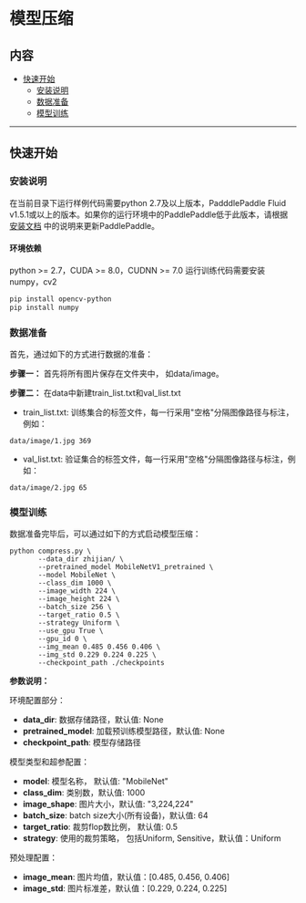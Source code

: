 # 模型压缩

## 内容
- [快速开始](#快速开始)
    - [安装说明](#安装说明)
    - [数据准备](#数据准备)
    - [模型训练](#模型训练)
---

## 快速开始

### 安装说明

在当前目录下运行样例代码需要python 2.7及以上版本，PadddlePaddle Fluid v1.5.1或以上的版本。如果你的运行环境中的PaddlePaddle低于此版本，请根据 [安装文档](http://paddlepaddle.org/documentation/docs/zh/1.5/beginners_guide/install/index_cn.html) 中的说明来更新PaddlePaddle。

#### 环境依赖

python >= 2.7，CUDA >= 8.0，CUDNN >= 7.0
运行训练代码需要安装numpy，cv2

```bash
pip install opencv-python
pip install numpy
```

### 数据准备

首先，通过如下的方式进行数据的准备：


**步骤一：** 首先将所有图片保存在文件夹中， 如data/image。

**步骤二：** 在data中新建train_list.txt和val_list.txt

* train_list.txt: 训练集合的标签文件，每一行采用"空格"分隔图像路径与标注，例如：
```
data/image/1.jpg 369
```
* val_list.txt: 验证集合的标签文件，每一行采用"空格"分隔图像路径与标注，例如：
```
data/image/2.jpg 65
```

### 模型训练

数据准备完毕后，可以通过如下的方式启动模型压缩：
```
python compress.py \
       --data_dir zhijian/ \
       --pretrained_model MobileNetV1_pretrained \
       --model MobileNet \
       --class_dim 1000 \
       --image_width 224 \
       --image_height 224 \
       --batch_size 256 \
       --target_ratio 0.5 \
       --strategy Uniform \
       --use_gpu True \
       --gpu_id 0 \
       --img_mean 0.485 0.456 0.406 \
       --img_std 0.229 0.224 0.225 \
       --checkpoint_path ./checkpoints

```


**参数说明：**

环境配置部分：

* **data_dir**: 数据存储路径，默认值: None
* **pretrained_model**: 加载预训练模型路径，默认值: None
* **checkpoint_path**: 模型存储路径

模型类型和超参配置：

* **model**: 模型名称， 默认值: "MobileNet"
* **class_dim**: 类别数，默认值: 1000
* **image_shape**: 图片大小，默认值: "3,224,224"
* **batch_size**: batch size大小(所有设备)，默认值: 64
* **target_ratio**: 裁剪flop数比例， 默认值: 0.5
* **strategy**: 使用的裁剪策略， 包括Uniform, Sensitive，默认值：Uniform

预处理配置：

* **image_mean**: 图片均值，默认值：[0.485, 0.456, 0.406]
* **image_std**: 图片标准差，默认值：[0.229, 0.224, 0.225]


